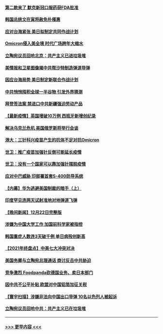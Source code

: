 #### [第二款来了 默克新冠口服药获FDA批准](../pages/prog202/a103301778.md?t=12241000) 
#### [韩国总统文在寅将赦免朴槿惠](../pages/prog202/a103301942.md?t=12241000) 
#### [应对台海紧张 美日拟制定共同作战计划](../pages/prog202/a103301772.md?t=12241000) 
#### [Omicron侵入美全境 时代广场跨年大缩水](../pages/prog202/a103301837.md?t=12241000) 
#### [立陶宛议员回呛北京：共产主义已进垃圾堆](../pages/prog202/a103301789.md?t=12241000) 
#### [美情报和卫星图像揭中共帮沙特制造弹道导弹](../pages/prog202/a103301734.md?t=12241000) 
#### [因应台海局势 美日制定新联合作战计划](../pages/prog202/a103301695.md?t=12241000) 
#### [中共悄悄囤积全球一半谷物 引发外界猜测](../pages/prog202/a103301678.md?t=12241000) 
#### [拜登签法案 禁进口中共新疆强迫劳动产品](../pages/prog202/a103301625.md?t=12241000) 
#### [【最新疫情】英国增破10万例 西班牙新增创纪录](../pages/prog202/a103301655.md?t=12241000) 
#### [解决乌克兰危机 美国俄罗斯将举行会谈](../pages/prog202/a103301610.md?t=12241000) 
#### [港大：三针科兴疫苗产生的抗体不足对抗Omicron](../pages/prog202/a103301571.md?t=12241000) 
#### [世卫：推广疫苗加强针反倒可能延长疫情](../pages/prog202/a103301594.md?t=12241000) 
#### [世卫：没有一个国家可以靠加强针摆脱疫情](../pages/prog202/a103301538.md?t=12241000) 
#### [应对中巴威胁 印部署首套S-400防导系统](../pages/prog202/a103301525.md?t=12241000) 
#### [【内幕】华为逃避美国制裁的暗手（上）](../pages/prog202/a103301390.md?t=12241000) 
#### [印度罕见连两天试射准地对地弹道飞弹](../pages/prog202/a103301351.md?t=12241000) 
#### [【晚间新闻】12月22日完整版](../pages/prog202/a103301155.md?t=12241000) 
#### [涉嫌为中国大学工作 加国前科学家被指控](../pages/prog202/a103300937.md?t=12241000) 
#### [韩国重症人数连3天破千例 单日病殁创新高](../pages/prog202/a103301264.md?t=12241000) 
#### [【2021年终盘点】中美七大冲突对决](../pages/prog202/a103301190.md?t=12241000) 
#### [美国务卿与立陶宛总理通话 商讨反击中共胁迫](../pages/prog202/a103301121.md?t=12241000) 
#### [竞争激烈 Foodpanda砍德国业务、卖日本部门](../pages/prog202/a103301144.md?t=12241000) 
#### [因中共不公平补贴 欧盟对中国铝箔加征关税](../pages/prog202/a103300981.md?t=12241000) 
#### [【寰宇扫描】涉嫌非法向中国出口导弹 10名以色列人被起诉](../pages/prog202/a103300925.md?t=12241000) 
#### [立陶宛议员回呛中共：共产主义已在垃圾堆](../pages/prog202/a103300883.md?t=12241000) 

----
#### [ >>> 更早内容 <<< ](../indexes/prog202-earlier.md)
